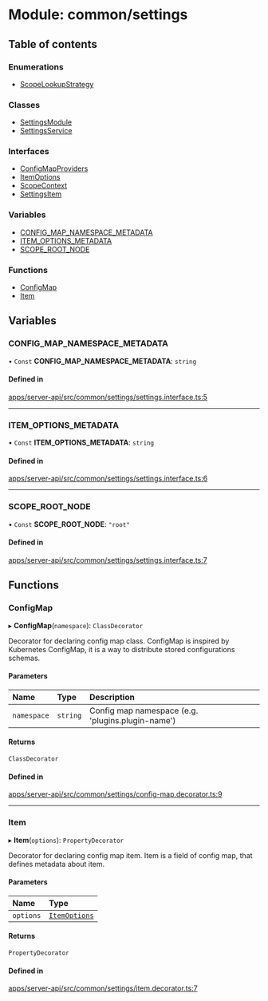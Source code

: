 # Module: common/settings

## Table of contents

### Enumerations

- [ScopeLookupStrategy](../enums/common_settings.ScopeLookupStrategy.md)

### Classes

- [SettingsModule](../classes/common_settings.SettingsModule.md)
- [SettingsService](../classes/common_settings.SettingsService.md)

### Interfaces

- [ConfigMapProviders](../interfaces/common_settings.ConfigMapProviders.md)
- [ItemOptions](../interfaces/common_settings.ItemOptions.md)
- [ScopeContext](../interfaces/common_settings.ScopeContext.md)
- [SettingsItem](../interfaces/common_settings.SettingsItem.md)

### Variables

- [CONFIG_MAP_NAMESPACE_METADATA](common_settings.md#config_map_namespace_metadata)
- [ITEM_OPTIONS_METADATA](common_settings.md#item_options_metadata)
- [SCOPE_ROOT_NODE](common_settings.md#scope_root_node)

### Functions

- [ConfigMap](common_settings.md#configmap)
- [Item](common_settings.md#item)

## Variables

### <a id="config_map_namespace_metadata" name="config_map_namespace_metadata"></a> CONFIG_MAP_NAMESPACE_METADATA

• `Const` **CONFIG_MAP_NAMESPACE_METADATA**: `string`

#### Defined in

[apps/server-api/src/common/settings/settings.interface.ts:5](https://github.com/brickdoc/brickdoc/blob/master/apps/server-api/src/common/settings/settings.interface.ts#L5)

---

### <a id="item_options_metadata" name="item_options_metadata"></a> ITEM_OPTIONS_METADATA

• `Const` **ITEM_OPTIONS_METADATA**: `string`

#### Defined in

[apps/server-api/src/common/settings/settings.interface.ts:6](https://github.com/brickdoc/brickdoc/blob/master/apps/server-api/src/common/settings/settings.interface.ts#L6)

---

### <a id="scope_root_node" name="scope_root_node"></a> SCOPE_ROOT_NODE

• `Const` **SCOPE_ROOT_NODE**: `"root"`

#### Defined in

[apps/server-api/src/common/settings/settings.interface.ts:7](https://github.com/brickdoc/brickdoc/blob/master/apps/server-api/src/common/settings/settings.interface.ts#L7)

## Functions

### <a id="configmap" name="configmap"></a> ConfigMap

▸ **ConfigMap**(`namespace`): `ClassDecorator`

Decorator for declaring config map class.
ConfigMap is inspired by Kubernetes ConfigMap, it is a way to distribute stored configurations schemas.

#### Parameters

| Name        | Type     | Description                                       |
| :---------- | :------- | :------------------------------------------------ |
| `namespace` | `string` | Config map namespace (e.g. 'plugins.plugin-name') |

#### Returns

`ClassDecorator`

#### Defined in

[apps/server-api/src/common/settings/config-map.decorator.ts:9](https://github.com/brickdoc/brickdoc/blob/master/apps/server-api/src/common/settings/config-map.decorator.ts#L9)

---

### <a id="item" name="item"></a> Item

▸ **Item**(`options`): `PropertyDecorator`

Decorator for declaring config map item.
Item is a field of config map, that defines metadata about item.

#### Parameters

| Name      | Type                                                          |
| :-------- | :------------------------------------------------------------ |
| `options` | [`ItemOptions`](../interfaces/common_settings.ItemOptions.md) |

#### Returns

`PropertyDecorator`

#### Defined in

[apps/server-api/src/common/settings/item.decorator.ts:7](https://github.com/brickdoc/brickdoc/blob/master/apps/server-api/src/common/settings/item.decorator.ts#L7)
